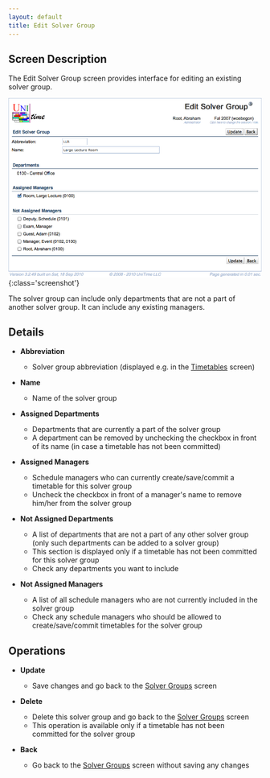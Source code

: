 ```yaml
---
layout: default
title: Edit Solver Group
---
```



## Screen Description

The Edit Solver Group screen provides interface for editing an existing solver group.

![Edit Solver Group](images/edit-solver-group-1.png){:class='screenshot'}

The solver group can include only departments that are not a part of another solver group. It can include any existing managers.

## Details

* **Abbreviation**
	* Solver group abbreviation (displayed e.g. in the [Timetables](timetables) screen)

* **Name**
	* Name of the solver group

* **Assigned Departments**
	* Departments that are currently a part of the solver group
	* A department can be removed by unchecking the checkbox in front of its name (in case a timetable has not been committed)

* **Assigned Managers**
	* Schedule managers who can currently create/save/commit a timetable for this solver group
	* Uncheck the checkbox in front of a manager's name to remove him/her from the solver group

* **Not Assigned Departments**
	* A list of departments that are not a part of any other solver group (only such departments can be added to a solver group)
	* This section is displayed only if a timetable has not been committed for this solver group
	* Check any departments you want to include

* **Not Assigned Managers**
	* A list of all schedule managers who are not currently included in the solver group
	* Check any schedule managers who should be allowed to create/save/commit timetables for the solver group

## Operations

* **Update**
	* Save changes and go back to the [Solver Groups](solver-groups) screen

* **Delete**
	* Delete this solver group and go back to the [Solver Groups](solver-groups) screen
	* This operation is available only if a timetable has not been committed for the solver group

* **Back**
	* Go back to the [Solver Groups](solver-groups) screen without saving any changes
